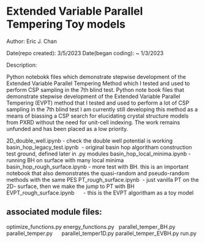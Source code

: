 # Extended Variable Parallel Tempering Toy models  

Author: Eric J. Chan

Date(repo created):  3/5/2023
Date(began coding): ~ 1/3/2023

Description:

Python notebokk files which demonstrate stepwise development of the Extended Variable Parallel Tempering Method which I tested and used to perform CSP sampling in the 7th blind test. Python note book files that demonstrate stepwise development of the Extended Variable Parallel Tempering (EVPT) method that I tested and used to perform a lot of CSP sampling in the 7th blind test I am currently still developing this method as a means of biassing a CSP search for elucidating crystal structure models from PXRD without the need for unit-cell indexing. The work remains unfunded and has been placed as a low priority.


2D_double_well.ipynb - check the double well potential is working 
basin_hop_legacy_test.ipynb  - original basin hop algoritham construction test ground, defined later in .py modules
basin_hop_local_minima.ipynb - running BH on surface with many local minima      
basin_hop_rough_surface.ipynb - more test with BH.
                               this is an important notebook that 
                                also demonstrates the quasi-random and pseudo-random methods with the same PES 
PT_rough_surface.ipynb  -    just vanilla PT on the 2D- surface, then we make the jump to PT with BH   
EVPT_rough_surface.ipynb      - this is the EVPT algoritham as a toy model 


associated module files:
------------------------------- 
optimize_functions.py 
energy_functions.py   
parallel_temper_BH.py
parallel_temper.py     
parallel_temper1D.py
parallel_temper_EVBH.py 
run.py



